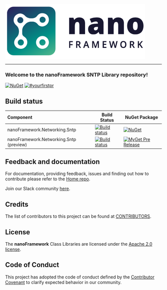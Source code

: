 ![nanoFramework logo](https://github.com/nanoframework/Home/blob/master/resources/logo/nanoFramework-repo-logo.png)

-----

### Welcome to the **nanoFramework** SNTP Library repository!

[![NuGet](https://img.shields.io/nuget/dt/nanoFramework.Networking.Sntp.svg)]() [![#yourfirstpr](https://img.shields.io/badge/first--timers--only-friendly-blue.svg)](https://github.com/nanoframework/Home/blob/master/CONTRIBUTING.md)

## Build status

| Component | Build Status | NuGet Package |
|:-|---|---|
| nanoFramework.Networking.Sntp |[![Build status](https://ci.appveyor.com/api/projects/status/3d2obh2u8r0peaa5?svg=true)](https://ci.appveyor.com/project/nfbot/lib-nanoframework-networking-sntp) | [![NuGet](https://img.shields.io/nuget/vpre/nanoFramework.Networking.Sntp.svg)](https://www.nuget.org/packages/nanoFramework.Networking.Sntp/)  |
| nanoFramework.Networking.Sntp (preview) | [![Build status](https://ci.appveyor.com/api/projects/status/3d2obh2u8r0peaa5/branch/develop?svg=true)](https://ci.appveyor.com/project/nfbot/lib-nanoframework-networking-sntp/branch/develop) | [![MyGet Pre Release](https://img.shields.io/myget/nanoframework-dev/vpre/nanoFramework.Networking.Sntp.svg)](https://www.myget.org/feed/nanoframework-dev/package/nuget/nanoFramework.Networking.Sntp) |


## Feedback and documentation

For documentation, providing feedback, issues and finding out how to contribute please refer to the [Home repo](https://github.com/nanoframework/Home).

Join our Slack community [here](https://join.slack.com/t/nanoframework/shared_invite/enQtMzI3OTg4MTk0NTgwLWQ0ODQ3ZWIwZjgxZWFmNjU3MDIwN2E2YzM2OTdhMWRiY2Q3M2NlOTk2N2IwNTM3MmRlMmQ2NTRlNjZlYzJlMmY).


## Credits

The list of contributors to this project can be found at [CONTRIBUTORS](https://github.com/nanoframework/Home/blob/master/CONTRIBUTORS.md).


## License

The **nanoFramework** Class Libraries are licensed under the [Apache 2.0 license](http://www.apache.org/licenses/LICENSE-2.0).


## Code of Conduct
This project has adopted the code of conduct defined by the [Contributor Covenant](http://contributor-covenant.org/)
to clarify expected behavior in our community.
